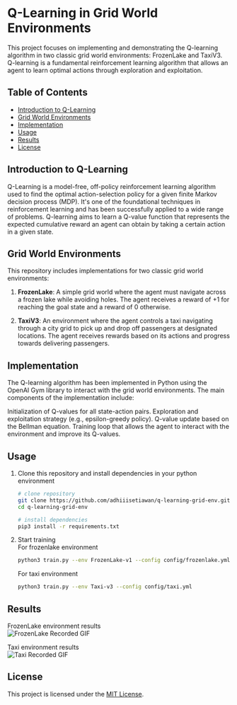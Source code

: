 # Q-Learning in Grid World Environments

This project focuses on implementing and demonstrating the Q-learning algorithm in two classic grid world environments: FrozenLake and TaxiV3. Q-learning is a fundamental reinforcement learning algorithm that allows an agent to learn optimal actions through exploration and exploitation.

## Table of Contents

- [Introduction to Q-Learning](#introduction-to-q-learning)
- [Grid World Environments](#grid-world-environments)
- [Implementation](#implementation)
- [Usage](#usage)
- [Results](#results)
- [License](#license)

## Introduction to Q-Learning

Q-Learning is a model-free, off-policy reinforcement learning algorithm used to find the optimal action-selection policy for a given finite Markov decision process (MDP). It's one of the foundational techniques in reinforcement learning and has been successfully applied to a wide range of problems. Q-learning aims to learn a Q-value function that represents the expected cumulative reward an agent can obtain by taking a certain action in a given state.

## Grid World Environments

This repository includes implementations for two classic grid world environments:

1. **FrozenLake**: A simple grid world where the agent must navigate across a frozen lake while avoiding holes. The agent receives a reward of +1 for reaching the goal state and a reward of 0 otherwise.

2. **TaxiV3**: An environment where the agent controls a taxi navigating through a city grid to pick up and drop off passengers at designated locations. The agent receives rewards based on its actions and progress towards delivering passengers.

## Implementation

The Q-learning algorithm has been implemented in Python using the OpenAI Gym library to interact with the grid world environments. The main components of the implementation include:

Initialization of Q-values for all state-action pairs.
Exploration and exploitation strategy (e.g., epsilon-greedy policy).
Q-value update based on the Bellman equation.
Training loop that allows the agent to interact with the environment and improve its Q-values.

## Usage

1. Clone this repository and install dependencies in your python environment
   ```bash
   # clone repository
   git clone https://github.com/adhiiisetiawan/q-learning-grid-env.git
   cd q-learning-grid-env

   # install dependencies
   pip3 install -r requirements.txt
   ```
2. Start training <br>
   For frozenlake environment
   ```bash
   python3 train.py --env FrozenLake-v1 --config config/frozenlake.yml
   ```

   For taxi environment
   ```bash
   python3 train.py --env Taxi-v3 --config config/taxi.yml
   ```

## Results
FrozenLake environment results<br>
![FrozenLake Recorded GIF](https://github.com/adhiiisetiawan/q-learning-grid-env/blob/main/results/replay_frozenlake.gif)

Taxi environment results<br>
![Taxi Recorded GIF](https://github.com/adhiiisetiawan/q-learning-grid-env/blob/main/results/replay_taxi.gif)

## License

This project is licensed under the [MIT License](https://github.com/adhiiisetiawan/q-learning-grid-env/blob/main/LICENSE).
